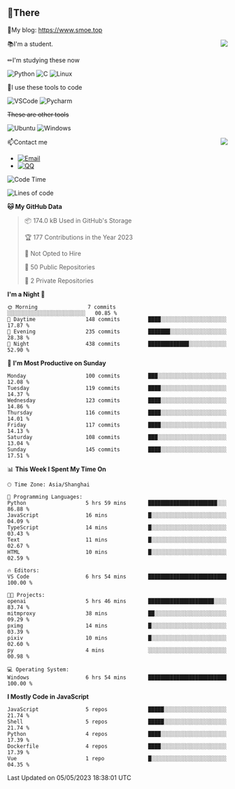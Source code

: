 
## 👏There

📰My blog: https://www.smoe.top

<img align="right" src="https://github-readme-stats.vercel.app/api/top-langs/?username=AkashiCoin"/>


📚I'm a student.

✏I'm studying these now

![Python](https://img.shields.io/badge/-Python-blue?style=flat-square&logo=Python&logoColor=fff)
![C](https://img.shields.io/badge/-C-585858?style=flat-square&logo=C&logoColor=fff)
![Linux](https://img.shields.io/badge/-Linux-black?style=flat-square&logo=Linux&logoColor=fff)

🔨I use these tools to code

![VSCode](https://img.shields.io/badge/-VSCode-blue?style=flat-square&logo=visualstudiocode&logoColor=fff)
![Pycharm](https://img.shields.io/badge/-Pycharm-green?style=flat-square&logo=pycharm&logoColor=fff)

 ~~These are other tools~~

![Ubuntu](https://img.shields.io/badge/-Ubuntu-orange?style=flat-square&logo=Ubuntu&logoColor=fff)
![Windows](https://img.shields.io/badge/-Windows-blue?style=flat-square&logo=Windows&logoColor=fff)

<img align="right" src="https://github-readme-stats.vercel.app/api?username=AkashiCoin" />


📫Contact me

* [![Email](https://img.shields.io/badge/Email-l1040186796@gmail.com-1?style=social&logoColor=fff)](mailto:l1040186796@gmail.com)
* [![QQ](https://img.shields.io/badge/QQ-1040186796-1?style=social&logoColor=fff)](tencent://AddContact/?fromId=45&fromSubId=1&subcmd=all&uin=1040186796&website=www.oicqzone.com)

<!--START_SECTION:waka-->
![Code Time](http://img.shields.io/badge/Code%20Time-712%20hrs%2057%20mins-blue)

![Lines of code](https://img.shields.io/badge/From%20Hello%20World%20I%27ve%20Written-240.7%20thousand%20lines%20of%20code-blue)

**🐱 My GitHub Data** 

> 📦 174.0 kB Used in GitHub's Storage 
 > 
> 🏆 177 Contributions in the Year 2023
 > 
> 🚫 Not Opted to Hire
 > 
> 📜 50 Public Repositories 
 > 
> 🔑 2 Private Repositories 
 > 
**I'm a Night 🦉** 

```text
🌞 Morning                7 commits           ░░░░░░░░░░░░░░░░░░░░░░░░░   00.85 % 
🌆 Daytime                148 commits         ████░░░░░░░░░░░░░░░░░░░░░   17.87 % 
🌃 Evening                235 commits         ███████░░░░░░░░░░░░░░░░░░   28.38 % 
🌙 Night                  438 commits         █████████████░░░░░░░░░░░░   52.90 % 
```
📅 **I'm Most Productive on Sunday** 

```text
Monday                   100 commits         ███░░░░░░░░░░░░░░░░░░░░░░   12.08 % 
Tuesday                  119 commits         ████░░░░░░░░░░░░░░░░░░░░░   14.37 % 
Wednesday                123 commits         ████░░░░░░░░░░░░░░░░░░░░░   14.86 % 
Thursday                 116 commits         ████░░░░░░░░░░░░░░░░░░░░░   14.01 % 
Friday                   117 commits         ████░░░░░░░░░░░░░░░░░░░░░   14.13 % 
Saturday                 108 commits         ███░░░░░░░░░░░░░░░░░░░░░░   13.04 % 
Sunday                   145 commits         ████░░░░░░░░░░░░░░░░░░░░░   17.51 % 
```


📊 **This Week I Spent My Time On** 

```text
🕑︎ Time Zone: Asia/Shanghai

💬 Programming Languages: 
Python                   5 hrs 59 mins       ██████████████████████░░░   86.88 % 
JavaScript               16 mins             █░░░░░░░░░░░░░░░░░░░░░░░░   04.09 % 
TypeScript               14 mins             █░░░░░░░░░░░░░░░░░░░░░░░░   03.43 % 
Text                     11 mins             █░░░░░░░░░░░░░░░░░░░░░░░░   02.67 % 
HTML                     10 mins             █░░░░░░░░░░░░░░░░░░░░░░░░   02.59 % 

🔥 Editors: 
VS Code                  6 hrs 54 mins       █████████████████████████   100.00 % 

🐱‍💻 Projects: 
openai                   5 hrs 46 mins       █████████████████████░░░░   83.74 % 
mitmproxy                38 mins             ██░░░░░░░░░░░░░░░░░░░░░░░   09.29 % 
pximg                    14 mins             █░░░░░░░░░░░░░░░░░░░░░░░░   03.39 % 
pixiv                    10 mins             █░░░░░░░░░░░░░░░░░░░░░░░░   02.60 % 
py                       4 mins              ░░░░░░░░░░░░░░░░░░░░░░░░░   00.98 % 

💻 Operating System: 
Windows                  6 hrs 54 mins       █████████████████████████   100.00 % 
```

**I Mostly Code in JavaScript** 

```text
JavaScript               5 repos             █████░░░░░░░░░░░░░░░░░░░░   21.74 % 
Shell                    5 repos             █████░░░░░░░░░░░░░░░░░░░░   21.74 % 
Python                   4 repos             ████░░░░░░░░░░░░░░░░░░░░░   17.39 % 
Dockerfile               4 repos             ████░░░░░░░░░░░░░░░░░░░░░   17.39 % 
Vue                      1 repo              █░░░░░░░░░░░░░░░░░░░░░░░░   04.35 % 
```




 Last Updated on 05/05/2023 18:38:01 UTC
<!--END_SECTION:waka-->
